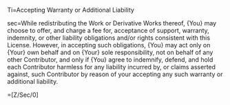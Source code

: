 Ti=Accepting Warranty or Additional Liability

sec=While redistributing the Work or Derivative Works thereof, {You} may choose to offer, and charge a fee for, acceptance of support, warranty, indemnity, or other liability obligations and/or rights consistent with this License. However, in accepting such obligations, {You} may act only on {Your} own behalf and on {Your} sole responsibility, not on behalf of any other Contributor, and only if {You} agree to indemnify, defend, and hold each Contributor harmless for any liability incurred by, or claims asserted against, such Contributor by reason of your accepting any such warranty or additional liability.


=[Z/Sec/0]
